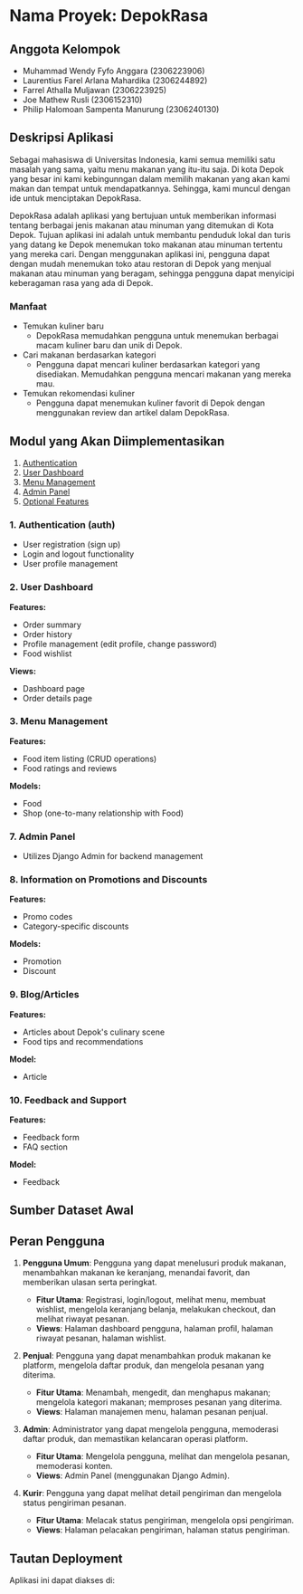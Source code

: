 # Nama Proyek: DepokRasa

## Anggota Kelompok
- Muhammad Wendy Fyfo Anggara (2306223906)
- Laurentius Farel Arlana Mahardika (2306244892)
- Farrel Athalla Muljawan (2306223925)
- Joe Mathew Rusli (2306152310)
- Philip Halomoan Sampenta Manurung (2306240130)

## Deskripsi Aplikasi
Sebagai mahasiswa di Universitas Indonesia, kami semua memiliki satu masalah yang sama, yaitu menu makanan yang itu-itu saja. Di kota Depok yang besar ini kami kebingunngan dalam memilih makanan yang akan kami makan dan tempat untuk mendapatkannya. Sehingga, kami muncul dengan ide untuk menciptakan DepokRasa. 

DepokRasa adalah aplikasi yang bertujuan untuk memberikan informasi tentang berbagai jenis makanan atau minuman yang ditemukan di Kota Depok. Tujuan aplikasi ini adalah untuk membantu penduduk lokal dan turis yang datang ke Depok menemukan toko makanan atau minuman tertentu yang mereka cari. Dengan menggunakan aplikasi ini, pengguna dapat dengan mudah menemukan toko atau restoran di Depok yang menjual makanan atau minuman yang beragam, sehingga pengguna dapat menyicipi keberagaman rasa yang ada di Depok.

### Manfaat
- Temukan kuliner baru
   - DepokRasa memudahkan pengguna untuk menemukan berbagai macam kuliner baru dan unik di Depok.
- Cari makanan berdasarkan kategori
   - Pengguna dapat mencari kuliner berdasarkan kategori yang disediakan. Memudahkan pengguna mencari makanan yang mereka mau.
- Temukan rekomendasi kuliner
   - Pengguna dapat menemukan kuliner favorit di Depok dengan menggunakan review dan artikel dalam DepokRasa.


## Modul yang Akan Diimplementasikan
1. [Authentication](#1-authentication-auth)
2. [User Dashboard](#2-user-dashboard)
3. [Menu Management](#3-menu-management)
7. [Admin Panel](#7-admin-panel)
8. [Optional Features](#optional-features)

### 1. Authentication (auth)
- User registration (sign up)
- Login and logout functionality
- User profile management

### 2. User Dashboard
**Features:**
- Order summary
- Order history
- Profile management (edit profile, change password)
- Food wishlist

**Views:**
- Dashboard page
- Order details page

### 3. Menu Management
**Features:**
- Food item listing (CRUD operations)
- Food ratings and reviews

**Models:**
- Food
- Shop (one-to-many relationship with Food)

### 7. Admin Panel
- Utilizes Django Admin for backend management

### 8. Information on Promotions and Discounts
**Features:**
- Promo codes
- Category-specific discounts

**Models:**
- Promotion
- Discount

### 9. Blog/Articles
**Features:**
- Articles about Depok's culinary scene
- Food tips and recommendations

**Model:**
- Article

### 10. Feedback and Support
**Features:**
- Feedback form
- FAQ section

**Model:**
- Feedback

## Sumber Dataset Awal

## Peran Pengguna
1. **Pengguna Umum**: Pengguna yang dapat menelusuri produk makanan, menambahkan makanan ke keranjang, menandai favorit, dan memberikan ulasan serta peringkat.
   - **Fitur Utama**: Registrasi, login/logout, melihat menu, membuat wishlist, mengelola keranjang belanja, melakukan checkout, dan melihat riwayat pesanan.
   - **Views**: Halaman dashboard pengguna, halaman profil, halaman riwayat pesanan, halaman wishlist.

2. **Penjual**: Pengguna yang dapat menambahkan produk makanan ke platform, mengelola daftar produk, dan mengelola pesanan yang diterima.
   - **Fitur Utama**: Menambah, mengedit, dan menghapus makanan; mengelola kategori makanan; memproses pesanan yang diterima.
   - **Views**: Halaman manajemen menu, halaman pesanan penjual.

3. **Admin**: Administrator yang dapat mengelola pengguna, memoderasi daftar produk, dan memastikan kelancaran operasi platform.
   - **Fitur Utama**: Mengelola pengguna, melihat dan mengelola pesanan, memoderasi konten.
   - **Views**: Admin Panel (menggunakan Django Admin).

4. **Kurir**: Pengguna yang dapat melihat detail pengiriman dan mengelola status pengiriman pesanan.
   - **Fitur Utama**: Melacak status pengiriman, mengelola opsi pengiriman.
   - **Views**: Halaman pelacakan pengiriman, halaman status pengiriman.

## Tautan Deployment
Aplikasi ini dapat diakses di: 
